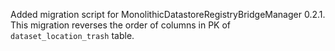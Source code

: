 Added migration script for MonolithicDatastoreRegistryBridgeManager 0.2.1.
This migration reverses the order of columns in PK of `dataset_location_trash` table.
